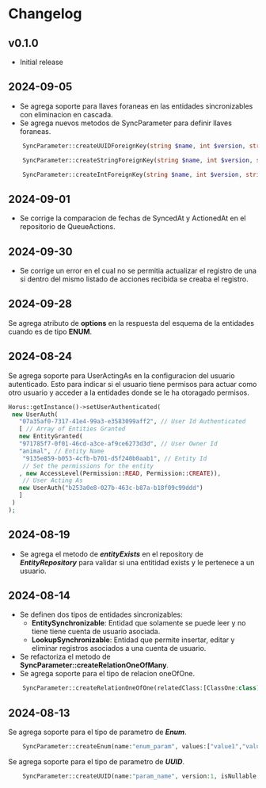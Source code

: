 # Changelog

## v0.1.0
- Initial release

## 2024-09-05
- Se agrega soporte para llaves foraneas en las entidades sincronizables con eliminacion en cascada.
- Se agrega nuevos metodos de SyncParameter para definir llaves foraneas.
```php
    SyncParameter::createUUIDForeignKey(string $name, int $version, string $linkedEntity);
```
```php
    SyncParameter::createStringForeignKey(string $name, int $version, string $linkedEntity);
```
```php
    SyncParameter::createIntForeignKey(string $name, int $version, string $linkedEntity);
```

## 2024-09-01
- Se corrige la comparacion de fechas de SyncedAt y ActionedAt en el repositorio de QueueActions.

## 2024-09-30
- Se corrige un error en el cual no se permitia actualizar el registro de una si dentro del mismo listado de acciones recibida se creaba el registro.
## 2024-09-28
Se agrega atributo de **__options__**  en la respuesta del esquema de la entidades cuando es de tipo **ENUM**.

## 2024-08-24
Se agrega soporte para UserActingAs en la configuracion del usuario autenticado. 
Esto para indicar si el usuario tiene permisos para actuar como otro usuario y acceder a la entidades
donde se le ha otoragado permisos.

```php
Horus::getInstance()->setUserAuthenticated(
 new UserAuth(
   "07a35af0-7317-41e4-99a3-e3583099aff2", // User Id Authenticated
   [ // Array of Entities Granted
   new EntityGranted(
   "971785f7-0f01-46cd-a3ce-af9ce6273d3d", // User Owner Id
   "animal", // Entity Name
    "9135e859-b053-4cfb-b701-d5f240b0aab1", // Entity Id
    // Set the permissions for the entity
   , new AccessLevel(Permission::READ, Permission::CREATE)),
    // User Acting As
   new UserAuth("b253a0e8-027b-463c-b87a-b18f09c99ddd")
   ]
 )
);
```

## 2024-08-19
- Se agrega el metodo de **_entityExists_** en el repository de _**EntityRepository**_ para validar si una entitidad exists y le pertenece a un usuario. 

## 2024-08-14
- Se definen dos tipos de entidades sincronizables:
  - **EntitySynchronizable**: Entidad que solamente se puede leer y no tiene tiene cuenta de usuario asociada. 
  - **LookupSynchronizable**: Entidad que permite insertar, editar y eliminar registros asociados a una cuenta de usuario. 
- Se refactoriza el metodo de **SyncParameter::createRelationOneOfMany**.
- Se agrega soporte para el tipo de relacion oneOfOne.
```php
    SyncParameter::createRelationOneOfOne(relatedClass:[ClassOne:class], version:1);
```
## 2024-08-13   

Se agrega soporte para el tipo de parametro de **_Enum_**.
```php
    SyncParameter::createEnum(name:"enum_param", values:["value1","value2","value3"], version:1);
```

Se agrega soporte para el tipo de parametro de **_UUID_**.
```php
    SyncParameter::createUUID(name:"param_name", version:1, isNullable:true);
```
